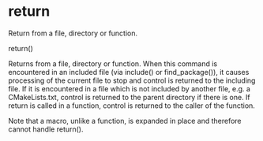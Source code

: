   

# return  
Return from a file, directory or function.  

return()

  

Returns from a file, directory or function.  When this command is
encountered in an included file (via include() or
find_package()), it causes processing of the current file to stop
and control is returned to the including file.  If it is encountered in a
file which is not included by another file, e.g.  a CMakeLists.txt,
control is returned to the parent directory if there is one.  If return is
called in a function, control is returned to the caller of the function.  

Note that a macro, unlike a function,
is expanded in place and therefore cannot handle return().  

